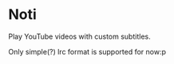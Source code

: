 # Noti
Play YouTube videos with custom subtitles.

Only simple(?) lrc format is supported for now:p
